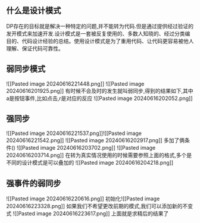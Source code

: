 ## 什么是设计模式
DP存在的目标就是解决一种特定的问题,并不能转为代码.但是通过提供经过验证的发开模式来加速开发.设计模式是一套被反复使用的、多数人知晓的、经过分类编目的、代码设计经验的总结。使用设计模式是为了重用代码、让代码更容易被他人理解、保证代码可靠性。
## 弱同步模式
![[Pasted image 20240616221448.png]]
![[Pasted image 20240616201925.png]]
有时候不会及时的发生就叫弱同步,得到的结果如下,其中a是按钮事件,比如点击,r是对应的反应
![[Pasted image 20240616202052.png]]
## 强同步
![[Pasted image 20240616221537.png]]![[Pasted image 20240616221542.png]]
![[Pasted image 20240616202917.png]]
多加了俩条件()
![[Pasted image 20240616203702.png]]
![[Pasted image 20240616203714.png]]
在转为真实情况使用的时候需要参照上面的格式,多个是不同的设计模式是可以叠加的
![[Pasted image 20240616204218.png]]
## 强事件的弱同步
![[Pasted image 20240616220616.png]]
初始化![[Pasted image 20240616223328.png]]
如果我们不希望更改前期的模式,我们可以添加新的不变式
![[Pasted image 20240616223617.png]]
上面就是求精后的结果了
